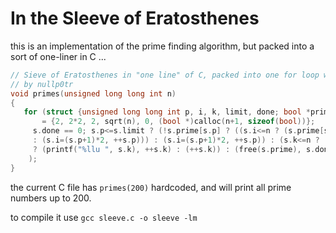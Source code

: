 # In the Sleeve of Eratosthenes
this is an implementation of the prime finding algorithm, but packed into a sort of one-liner in C ...
```C
// Sieve of Eratosthenes in "one line" of C, packed into one for loop with no body
// by nullp0tr
void primes(unsigned long long int n)
{
   for (struct {unsigned long long int p, i, k, limit, done; bool *prime;}s
       = {2, 2*2, 2, sqrt(n), 0, (bool *)calloc(n+1, sizeof(bool))}; 
     s.done == 0; s.p<=s.limit ? (!s.prime[s.p] ? ((s.i<=n ? (s.prime[s.i] = 1, s.i+=s.p)
     : (s.i=(s.p+1)*2, ++s.p))) : (s.i=(s.p+1)*2, ++s.p)) : (s.k<=n ? (!s.prime[s.k]
     ? (printf("%llu ", s.k), ++s.k) : (++s.k)) : (free(s.prime), s.done = 1))
    );
}
```

the current C file has `primes(200)` hardcoded, and will print all prime numbers up to 200.

to compile it use `gcc sleeve.c -o sleeve -lm`